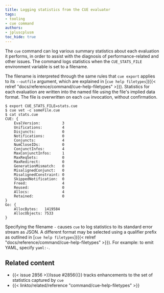 ```yaml
---
title: Logging statistics from the CUE evaluator
tags:
- tooling
- cue command
authors:
- jpluscplusm
toc_hide: true
---
```


The `cue` command can log various summary statistics about each evaluation it
performs, in order to assist with the diagnosis of performance-related and
other issues. The command logs statistics when the `CUE_STATS_FILE` environment
variable is set to a filename.

The filename is interpreted through the same rules that `cue export` applies to
its `--outfile` argument, which are explained in
[`cue help filetypes`]({{< relref "docs/reference/command/cue-help-filetypes" >}}).
Statistics for each evaluation are written into the named file using the file's
implied data format.
The file is overwritten on each `cue` invocation, without confirmation.

<!--more-->

```` { .text title="TERMINAL" data-copy="export CUE_STATS_FILE=stats.cue&#10;cue vet -c someFile.cue&#10;cat stats.cue" }
$ export CUE_STATS_FILE=stats.cue
$ cue vet -c someFile.cue
$ cat stats.cue
CUE: {
	EvalVersion:          3
	Unifications:         4
	Disjuncts:            0
	Notifications:        0
	Conjuncts:            4
	NumCloseIDs:          0
	ConjunctInfos:        4
	MaxConjunctInfos:     1
	MaxReqSets:           0
	MaxRedirect:          0
	GenerationMismatch:   0
	MisalignedConjunct:   0
	MisalignedConstraint: 0
	SkippedNotification:  0
	Freed:                4
	Reused:               0
	Allocs:               4
	Retained:             0
}
Go: {
	AllocBytes:   1419584
	AllocObjects: 7533
}
````

Specifying the filename `-` causes `cue` to log statistics to its standard error stream as JSON.
A different format may be selected using a qualifier prefix as outlined in
[`cue help filetypes`]({{< relref "docs/reference/command/cue-help-filetypes" >}}).
For example: to emit YAML, specify `yaml:-`.

<!-- TODO: what do the emitted stats mean?
## Interpreting the statistics
-->

## Related content

- {{< issue 2856 >}}Issue #2856{{</issue>}} tracks enhancements to the set of statistics captured by `cue`
- {{< linkto/related/reference "command/cue-help-filetypes" >}}
